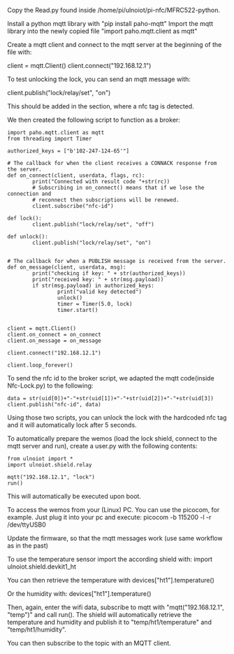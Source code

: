 Copy the Read.py found inside /home/pi/ulnoiot/pi-nfc/MFRC522-python.

Install a python mqtt library with "pip install paho-mqtt"
Import the mqtt library into the newly copied file "import paho.mqtt.client as mqtt"

Create a mqtt client and connect to the mqtt server at the beginning of the file with:

client = mqtt.Client()
client.connect("192.168.12.1")

To test unlocking the lock, you can send an mqtt message with:

client.publish("lock/relay/set", "on")

This should be added in the section, where a nfc tag is detected.

We then created the following script to function as a broker:
```
import paho.mqtt.client as mqtt
from threading import Timer

authorized_keys = ["b'102-247-124-65'"]

# The callback for when the client receives a CONNACK response from the server.                                                                                                                                    
def on_connect(client, userdata, flags, rc):
        print("Connected with result code "+str(rc))
        # Subscribing in on_connect() means that if we lose the connection and                                                                                                                                     
        # reconnect then subscriptions will be renewed.                                                                                                                                                            
        client.subscribe("nfc-id")

def lock():
        client.publish("lock/relay/set", "off")

def unlock():
        client.publish("lock/relay/set", "on")


# The callback for when a PUBLISH message is received from the server.                                                                                                                                             
def on_message(client, userdata, msg):
        print("checking if key: " + str(authorized_keys))
        print("received key: " + str(msg.payload))
        if str(msg.payload) in authorized_keys:
                print("valid key detected")
                unlock()
                timer = Timer(5.0, lock)
                timer.start()


client = mqtt.Client()
client.on_connect = on_connect
client.on_message = on_message

client.connect("192.168.12.1")

client.loop_forever()
```

To send the nfc id to the broker script, we adapted the mqtt code(inside Nfc-Lock.py) to the following:

```
data = str(uid[0])+"-"+str(uid[1])+"-"+str(uid[2])+"-"+str(uid[3])
client.publish("nfc-id", data)
```

Using those two scripts, you can unlock the lock with the hardcoded nfc tag and it will automatically lock after 5 seconds.

To automatically prepare the wemos (load the lock shield, connect to the mqtt server and run), create a user.py with the following contents:

```
from ulnoiot import *
import ulnoiot.shield.relay
 
mqtt("192.168.12.1", "lock")
run()
```

This will automatically be executed upon boot.

To access the wemos from your (Linux) PC. You can use the picocom, for example.
Just plug it into your pc and execute:
picocom -b 115200 -l -r /dev/ttyUSB0

Update the firmware, so that the mqtt messages work (use same workflow as in the past)

To use the temperature sensor import the according shield with:
import ulnoiot.shield.devkit1_ht

You can then retrieve the temperature with
devices["ht1"].temperature()

Or the humidity with:
devices["ht1"].temperature()

Then, again, enter the wifi data, subscribe to mqtt with "mqtt("192.168.12.1", "temp")"
and call run(). The shield will automatically retrieve the temperature and humidity and publish it to
"temp/ht1/temperature" and "temp/ht1/humidity".

You can then subscribe to the topic with an MQTT client.
